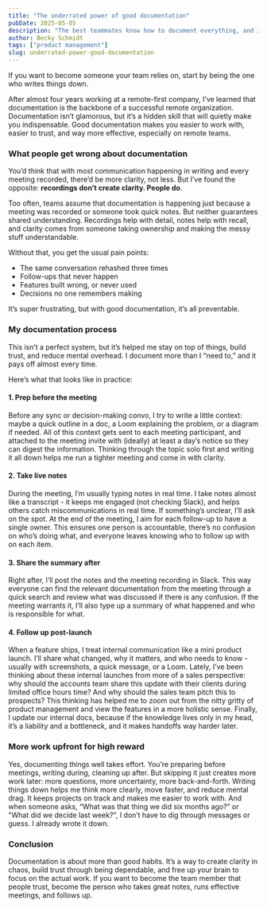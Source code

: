 ```yaml
---  
title: "The underrated power of good documentation"  
pubDate: 2025-05-05  
description: "The best teammates know how to document everything, and it’s a skill that can make all the difference. Here’s how I use it to stay organized and keep projects on track."  
author: Becky Schmidt
tags: ["product management"]
slug: underrated-power-good-documentation
---
```

If you want to become someone your team relies on, start by being the one who writes things down.

After almost four years working at a remote-first company, I’ve learned that documentation is the backbone of a successful remote organization. Documentation isn’t glamorous, but it’s a hidden skill that will quietly make you indispensable. Good documentation makes you easier to work with, easier to trust, and way more effective, especially on remote teams.

### **What people get wrong about documentation**

You’d think that with most communication happening in writing and every meeting recorded, there’d be more clarity, not less. But I’ve found the opposite: **recordings don’t create clarity. People do**.

Too often, teams assume that documentation is happening just because a meeting was recorded or someone took quick notes. But neither guarantees shared understanding. Recordings help with detail, notes help with recall, and clarity comes from someone taking ownership and making the messy stuff understandable.

Without that, you get the usual pain points:

* The same conversation rehashed three times  
* Follow-ups that never happen  
* Features built wrong, or never used  
* Decisions no one remembers making

It’s super frustrating, but with good documentation, it’s all preventable.

### **My documentation process**

This isn’t a perfect system, but it’s helped me stay on top of things, build trust, and reduce mental overhead. I document more than I “need to,” and it pays off almost every time.

Here’s what that looks like in practice:

#### **1\. Prep before the meeting**

Before any sync or decision-making convo, I try to write a little context: maybe a quick outline in a doc, a Loom explaining the problem, or a diagram if needed. All of this context gets sent to each meeting participant, and attached to the meeting invite with (ideally) at least a day’s notice so they can digest the information. Thinking through the topic solo first and writing it all down helps me run a tighter meeting and come in with clarity.

#### **2\. Take live notes**

During the meeting, I’m usually typing notes in real time. I take notes almost like a transcript \- it keeps me engaged (not checking Slack), and helps others catch miscommunications in real time. If something’s unclear, I’ll ask on the spot. At the end of the meeting, I aim for each follow-up to have a single owner. This ensures one person is accountable, there’s no confusion on who’s doing what, and everyone leaves knowing who to follow up with on each item.

#### **3\. Share the summary after**

Right after, I’ll post the notes and the meeting recording in Slack. This way everyone can find the relevant documentation from the meeting through a quick search and  review what was discussed if there is any confusion. If the meeting warrants it, I’ll also type up a summary of what happened and who is responsible for what.

#### **4\. Follow up post-launch**

When a feature ships, I treat internal communication like a mini product launch. I’ll share what changed, why it matters, and who needs to know \- usually with screenshots, a quick message, or a Loom. Lately, I’ve been thinking about these internal launches from more of a sales perspective: why should the accounts team share this update with their clients during limited office hours time? And why should the sales team pitch this to prospects? This thinking has helped me to zoom out from the nitty gritty of product management and view the features in a more holistic sense. Finally, I update our internal docs, because if the knowledge lives only in my head, it’s a liability and a bottleneck, and it makes handoffs way harder later.

### **More work upfront for high reward**

Yes, documenting things well takes effort. You’re preparing before meetings, writing during, cleaning up after. But skipping it just creates more work later: more questions, more uncertainty, more back-and-forth. Writing things down helps me think more clearly, move faster, and reduce mental drag. It keeps projects on track and makes me easier to work with. And when someone asks, “What was that thing we did six months ago?” or "What did we decide last week?", I don’t have to dig through messages or guess. I already wrote it down.

### **Conclusion**

Documentation is about more than good habits. It’s a way to create clarity in chaos, build trust through being dependable, and free up your brain to focus on the actual work. If you want to become the team member that people trust, become the person who takes great notes, runs effective meetings, and follows up.